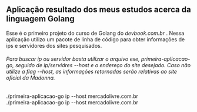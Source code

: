 ## Aplicação resultado dos meus estudos acerca da linguagem Golang

<p>
   Esse é o primeiro projeto do curso de Golang do <em> devbook.com.br </em>.
   Nessa aplicação utilizo um pacote de linha de código para obter informações de ips e servidores dos sites pesquisados.
</p>

 <h6>Para buscar ip ou servidor basta utilizar o arquivo exe, primeira-aplicacao-go, seguido de ip/servidres --host e o endereço do site desejado. Caso não utilize a flag --host, as informações retornadas serão relativas ao site oficial da Madonna.</h6>
./primeira-aplicacao-go ip --host mercadolivre.com.br <br>
./primeira-aplicacao-go ip --host mercadolivre.com.br